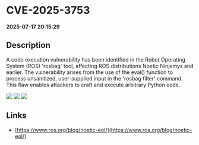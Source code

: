 # CVE-2025-3753

**2025-07-17 20:15:29**

## Description
A code execution vulnerability has been identified in the Robot Operating System (ROS) 'rosbag' tool, affecting ROS distributions Noetic Ninjemys and earlier. The vulnerability arises from the use of the eval() function to process unsanitized, user-supplied input in the 'rosbag filter' command. This flaw enables attackers to craft and execute arbitrary Python code.

![](https://img.shields.io/static/v1?label=Score&message=7.8&color=red)
![](https://img.shields.io/static/v1?label=Severity&message=HIGH&color=red)
![](https://img.shields.io/static/v1?label=CWE&message=RCE&color=green)

## Links
- [https://www.ros.org/blog/noetic-eol/](https://www.ros.org/blog/noetic-eol/)
